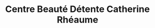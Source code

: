 ---
title: "Centre Beauté Détente Catherine Rhéaume"
url: /sainte-julie/centre-beaute-detente-catherine-rheaume/
shop: Kosmetik
---